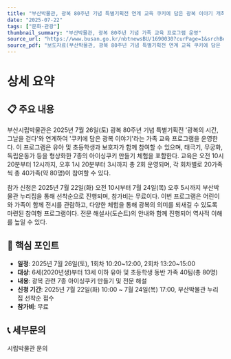 ```yaml
---
title: "부산박물관, 광복 80주년 기념 특별기획전 연계 교육 쿠키에 담은 광복 이야기 개최"
date: "2025-07-22"
tags: ["문화·관광"]
thumbnail_summary: "부산박물관, 광복 80주년 기념 가족 교육 프로그램 운영"
source_url: "https://www.busan.go.kr/nbtnewsBU/1690030?curPage=1&srchBeginDt=&srchEndDt=&srchKey=&srchText="
source_pdf: "보도자료(부산박물관, 광복 80주년 기념 특별기획전 연계 교육 쿠키에 담은 광복 이야기 개최).pdf"
---
```


# 상세 요약

## 📋 주요 내용
부산시립박물관은 2025년 7월 26일(토) 광복 80주년 기념 특별기획전 '광복의 시간, 그날을 걷다'와 연계하여 '쿠키에 담은 광복 이야기'라는 가족 교육 프로그램을 운영한다. 이 프로그램은 유아 및 초등학생과 보호자가 함께 참여할 수 있으며, 태극기, 무궁화, 독립운동가 등을 형상화한 7종의 아이싱쿠키 만들기 체험을 포함한다. 교육은 오전 10시 20분부터 12시까지, 오후 1시 20분부터 3시까지 총 2회 운영되며, 각 회차별로 20가족씩 총 40가족(약 80명)이 참여할 수 있다.

참가 신청은 2025년 7월 22일(화) 오전 10시부터 7월 24일(목) 오후 5시까지 부산박물관 누리집을 통해 선착순으로 진행되며, 참가비는 무료이다. 이번 프로그램은 어린이와 가족이 함께 전시를 관람하고, 다양한 체험을 통해 광복의 의미를 되새길 수 있도록 마련된 참여형 프로그램이다. 전문 해설사(도슨트)의 안내와 함께 진행되어 역사적 이해를 높일 수 있다.

## 🎯 핵심 포인트
- **일정**: 2025년 7월 26일(토), 1회차 10:20~12:00, 2회차 13:20~15:00
- **대상**: 6세(2020년생)부터 13세 이하 유아 및 초등학생 동반 가족 40팀(총 80명)
- **내용**: 광복 관련 7종 아이싱쿠키 만들기 및 전문 해설
- **신청 기간**: 2025년 7월 22일(화) 10:00 ~ 7월 24일(목) 17:00, 부산박물관 누리집 선착순 접수
- **참가비**: 무료

## 📞 세부문의
시립박물관 문의